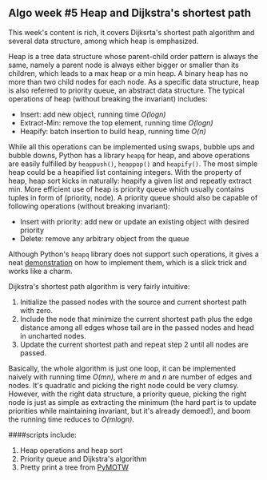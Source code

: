 Algo week #5 Heap and Dijkstra's shortest path
--------------------

This week's content is rich, it covers Dijksrta's shortest path algorithm and several data structure, among which heap is emphasized.

Heap is a tree data structure whose parent-child order pattern is always the same, namely a parent node is always either bigger or smaller than its children, which leads to a max heap or a min heap. A binary heap has no more than two child nodes for each node. As a specific data structure, heap is also referred to priority queue, an abstract data structure. The typical operations of heap (without breaking the invariant) includes:

+ Insert: add new object, running time *O(logn)*
+ Extract-Min: remove the top element, running time *O(logn)*
+ Heapify: batch insertion to build heap, running time *O(n)*

While all this operations can be implemented using swaps, bubble ups and bubble downs, Python has a library `heapq` for heap, and above operations are easily fulfilled by `heappush()`, `heappop()` and `heapify()`. The most simple heap could be a heapified list containing integers. With the property of heap, heap sort kicks in naturally: heapify a given list and repeatly extract min. More efficient use of heap is priority queue which usually contains tuples in form of (priority, node). A priority queue should also be capable of following operations (without breaking invariant):

+ Insert with priority: add new or update an existing object with desired priority
+ Delete: remove any arbitrary object from the queue

Although Python's `heapq` library does not support such operations, it gives a neat [demonstration](http://docs.python.org/2/library/heapq.html#priority-queue-implementation-notes) on how to implement them, which is a slick trick and works like a charm. 

Dijkstra's shortest path algorithm is very fairly intuitive:

1. Initialize the passed nodes with the source and current shortest path with zero.
2. Include the node that minimize the current shortest path plus the edge distance among all edges whose tail are in the passed nodes and head in uncharted nodes.
3. Update the current shortest path and repeat step 2 until all nodes are passed.

Basically, the whole algorithm is just one loop, it can be implemented naively with running time *O(mn)*, where *m* and *n* are number of edges and nodes. It's quadratic and picking the right node could be very clumsy. However, with the right data structure, a priority queue, picking the right node is just as simple as extracting the minimum (the hard part is to update priorities while maintaining invariant, but it's already demoed!), and boom the running time reduces to *O(mlogn)*.

####scripts include:

1. Heap operations and heap sort
2. Priority queue and Dijkstra's algorithm
3. Pretty print a tree from [PyMOTW](http://pymotw.com/2/heapq/index.html)    